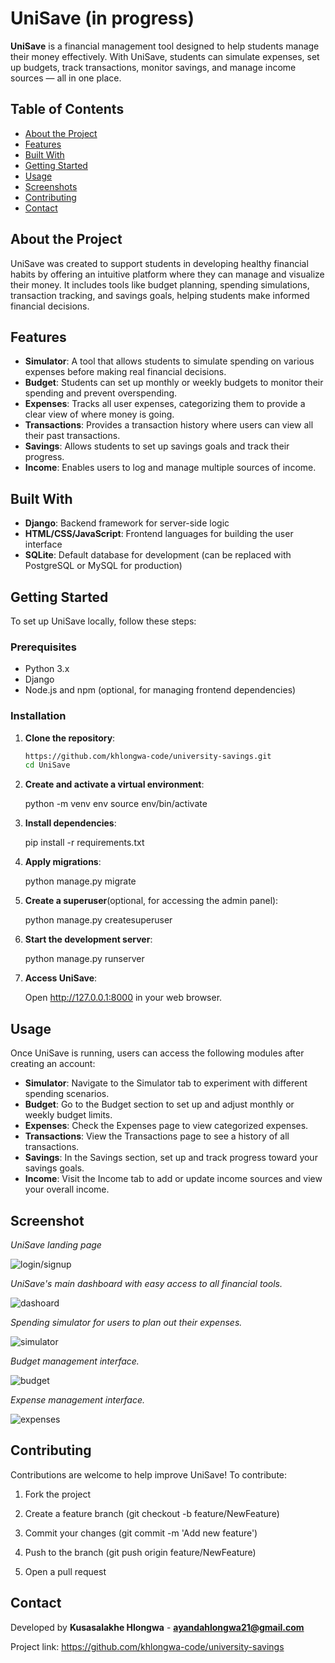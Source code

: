 # UniSave (in progress)

**UniSave** is a financial management tool designed to help students manage their money effectively. With UniSave, 
students can simulate expenses, set up budgets, track transactions, monitor savings, and manage income sources — all in one place.

## Table of Contents
- [About the Project](#about-the-project)
- [Features](#features)
- [Built With](#built-with)
- [Getting Started](#getting-started)
- [Usage](#usage)
- [Screenshots](#screenshots)
- [Contributing](#contributing)
- [Contact](#contact)

## About the Project

UniSave was created to support students in developing healthy financial habits by offering an intuitive platform where they can manage 
and visualize their money. It includes tools like budget planning, spending simulations, transaction tracking, and savings goals, helping 
students make informed financial decisions.

## Features

- **Simulator**: A tool that allows students to simulate spending on various expenses before making real financial decisions.
- **Budget**: Students can set up monthly or weekly budgets to monitor their spending and prevent overspending.
- **Expenses**: Tracks all user expenses, categorizing them to provide a clear view of where money is going.
- **Transactions**: Provides a transaction history where users can view all their past transactions.
- **Savings**: Allows students to set up savings goals and track their progress.
- **Income**: Enables users to log and manage multiple sources of income.

## Built With

- **Django**: Backend framework for server-side logic
- **HTML/CSS/JavaScript**: Frontend languages for building the user interface
- **SQLite**: Default database for development (can be replaced with PostgreSQL or MySQL for production)

## Getting Started

To set up UniSave locally, follow these steps:

### Prerequisites

- Python 3.x
- Django
- Node.js and npm (optional, for managing frontend dependencies)

### Installation

1. **Clone the repository**:
   ```bash
   https://github.com/khlongwa-code/university-savings.git
   cd UniSave

2. **Create and activate a virtual environment**:
    
    python -m venv env
    source env/bin/activate

3. **Install dependencies**:
   
   pip install -r requirements.txt

4. **Apply migrations**:

   python manage.py migrate

5. **Create a superuser**(optional, for accessing the admin panel):
   
   python manage.py createsuperuser

6. **Start the development server**:

   python manage.py runserver

7. **Access UniSave**:

    Open http://127.0.0.1:8000 in your web browser.

## Usage

Once UniSave is running, users can access the following modules after creating an account:

- **Simulator**: Navigate to the Simulator tab to experiment with different spending scenarios.
- **Budget**: Go to the Budget section to set up and adjust monthly or weekly budget limits.
- **Expenses**: Check the Expenses page to view categorized expenses.
- **Transactions**: View the Transactions page to see a history of all transactions.
- **Savings**: In the Savings section, set up and track progress toward your savings goals.
- **Income**: Visit the Income tab to add or update income sources and view your overall income.

## Screenshot

*UniSave landing page*

![login/signup](screenshots/login_signup.png)

*UniSave's main dashboard with easy access to all financial tools.*

![dashoard](screenshots/home.png)

*Spending simulator for users to plan out their expenses.*

![simulator](screenshots/simulator.png)

*Budget management interface.*

![budget](screenshots/budget.png)

*Expense management interface.*

![expenses](screenshots/expenses.png)

## Contributing

Contributions are welcome to help improve UniSave! To contribute:

1. Fork the project

2. Create a feature branch (git checkout -b feature/NewFeature)

3. Commit your changes (git commit -m 'Add new feature')

4. Push to the branch (git push origin feature/NewFeature)

5. Open a pull request

## Contact

Developed by **Kusasalakhe Hlongwa** - **ayandahlongwa21@gmail.com**

Project link: https://github.com/khlongwa-code/university-savings
